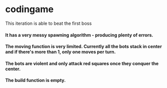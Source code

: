# codingame

This iteration is able to beat the first boss

#### It has a very messy spawning algorithm - producing plenty of errors.
#### The moving function is very limited. Currently all the bots stack in center and if there's more than 1, only one moves per turn. 
#### The bots are violent and only attack red squares once they conquer the center.
#### The build function is empty.
